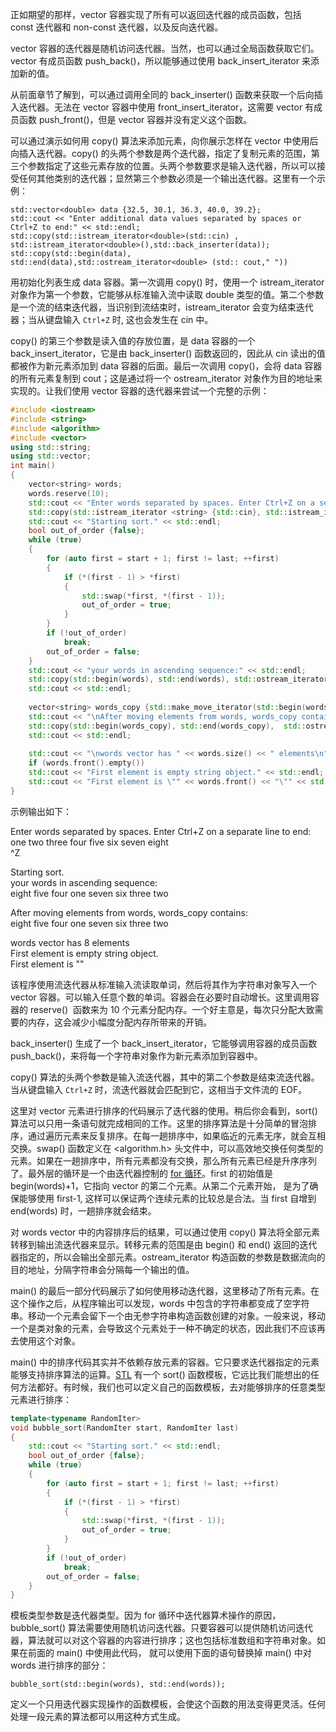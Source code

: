 

正如期望的那样，vector 容器实现了所有可以返回迭代器的成员函数，包括 const 迭代器和 non-const 迭代器，以及反向迭代器。

vector 容器的迭代器是随机访问迭代器。当然，也可以通过全局函数获取它们。vector 有成员函数 push_back()，所以能够通过使用 back_insert_iterator 来添加新的值。

从前面章节了解到，可以通过调用全同的 back_inserter() 函数来获取一个后向插入迭代器。无法在 vector 容器中使用 front_insert_iterator，这需要 vector 有成员函数 push_front()，但是 vector 容器并没有定义这个函数。

可以通过演示如何用 copy() 算法来添加元素，向你展示怎样在 vector 中使用后向插入迭代器。copy() 的头两个参数是两个迭代器，指定了复制元素的范围，第三个参数指定了这些元素存放的位置。头两个参数要求是输入迭代器，所以可以接受任何其他类别的迭代器；显然第三个参数必须是一个输出迭代器。这里有一个示例：

```
std::vector<double> data {32.5, 30.1, 36.3, 40.0, 39.2};
std::cout << "Enter additional data values separated by spaces or Ctrl+Z to end:" << std::endl;
std::copy(std::istream_iterator<double>(std::cin) , std::istream_iterator<double>(),std::back_inserter(data));
std::copy(std::begin(data), std::end(data),std::ostream_iterator<double> (std:: cout," "))
```

用初始化列表生成 data 容器。第一次调用 copy() 时，使用一个 istream_iterator 对象作为第一个参数，它能够从标准输入流中读取 double 类型的值。第二个参数是一个流的结束迭代器，当识别到流结束时，istream_iterator 会变为结束迭代器；当从键盘输入 `Ctrl+Z` 时, 这也会发生在 cin 中。

copy() 的第三个参数是读入值的存放位置，是 data 容器的一个 back_insert_iterator，它是由 back_inserter() 函数返回的，因此从 cin 读出的值都被作为新元素添加到 data 容器的后面。最后一次调用 copy()，会将 data 容器的所有元素复制到 cout；这是通过将一个 ostream_iterator 对象作为目的地址来实现的。让我们使用 vector 容器的迭代器来尝试一个完整的示例：

```cpp
#include <iostream>
#include <string>
#include <algorithm>
#include <vector>
using std::string;
using std::vector;
int main()
{
    vector<string> words;                     
    words.reserve(10);                        
    std::cout << "Enter words separated by spaces. Enter Ctrl+Z on a separate line to end:" << std::endl;
    std::copy(std::istream_iterator <string> {std::cin}, std::istream_iterator <string> {},std::back_inserter(words));
    std::cout << "Starting sort." << std::endl;
    bool out_of_order {false};
    while (true)
    {
        for (auto first = start + 1; first != last; ++first)
        {
            if (*(first - 1) > *first)
            { 
                std::swap(*first, *(first - 1));
                out_of_order = true;
            }
        }
        if (!out_of_order)                      
            break;                                
        out_of_order = false;                   
    }
    std::cout << "your words in ascending sequence:" << std::endl;
    std::copy(std::begin(words), std::end(words), std::ostream_iterator < string > {std::cout, " "});
    std::cout << std::endl;
    
    vector<string> words_copy {std::make_move_iterator(std::begin(words)),std::make_move_iterator(std::end(words))};
    std::cout << "\nAfter moving elements from words, words_copy contains:" << std::endl;
    std::copy(std::begin(words_copy), std::end(words_copy),  std::ostream_iterator < string > {std::cout, " "});
    std::cout << std::endl;
    
    std::cout << "\nwords vector has " << words.size() << " elements\n";
    if (words.front().empty())
    std::cout << "First element is empty string object." << std::endl;
    std::cout << "First element is \"" << words.front() << "\"" << std::endl;
}
```

示例输出如下：

Enter words separated by spaces. Enter Ctrl+Z on a separate line to end:  
one two three four five six seven eight  
^Z

Starting sort.  
your words in ascending sequence:  
eight five four one seven six three two

After moving elements from words, words_copy contains:  
eight five four one seven six three two

words vector has 8 elements  
First element is empty string object.  
First element is ""

该程序使用流迭代器从标准输入流读取单词，然后将其作为字符串对象写入一个 vector 容器。可以输入任意个数的单词。容器会在必要时自动增长。这里调用容器的 reserve()  函数来为 10 个元素分配内存。一个好主意是，每次只分配大致需要的内存，这会减少小幅度分配内存所带来的开销。

back_inserter() 生成了一个 back_insert_iterator，它能够调用容器的成员函数 push_back()，来将每一个字符串对象作为新元素添加到容器中。

copy() 算法的头两个参数是输入流迭代器，其中的第二个参数是结束流迭代器。当从键盘输入 `Ctrl+Z` 时，流迭代器就会匹配到它，这相当于文件流的 EOF。

这里对 vector 元素进行排序的代码展示了迭代器的使用。稍后你会看到，sort() 算法可以只用一条语句就完成相同的工作。这里的排序算法是十分简单的冒泡排序，通过遍历元素来反复排序。在每一趟排序中，如果临近的元素无序，就会互相交换。swap() 函数定义在 <algorithm.h> 头文件中，可以高效地交换任何类型的元素。如果在一趟排序中，所有元素都没有交换，那么所有元素已经是升序序列了。最外层的循环是一个由迭代器控制的 [for 循环](http://c.biancheng.net/view/172.html)。first 的初始值是 begin(words)+1，它指向 vector 的第二个元素。从第二个元素开始， 是为了确保能够使用 first-1, 这样可以保证两个连续元素的比较总是合法。当 first 自增到 end(words) 时，一趟排序就会结束。

对 words vector 中的内容排序后的结果，可以通过使用 copy() 算法将全部元素转移到输出流迭代器来显示。转移元素的范围是由 begin() 和 end() 返回的迭代器指定的，所以会输出全部元素。ostream_iterator 构造函数的参数是数据流向的目的地址，分隔字符串会分隔每一个输出的值。

main() 的最后一部分代码展示了如何使用移动迭代器，这里移动了所有元素。在这个操作之后，从程序输出可以发现，words 中包含的字符串都变成了空字符串。移动一个元素会留下一个由无参字符串构造函数创建的对象。一般来说，移动一个是类对象的元素，会导致这个元素处于一种不确定的状态，因此我们不应该再去使用这个对象。

main() 中的排序代码其实并不依赖存放元素的容器。它只要求迭代器指定的元素能够支持排序算法的运算。[STL](http://c.biancheng.net/stl/) 有一个 sort() 函数模板，它远比我们能想出的任何方法都好。有时候，我们也可以定义自己的函数模板，去对能够排序的任意类型元素进行排序：

```cpp
template<typename RandomIter>
void bubble_sort(RandomIter start, RandomIter last)
{
    std::cout << "Starting sort." << std::endl;
    bool out_of_order {false};                
    while (true)
    {
        for (auto first = start + 1; first != last; ++first)
        {
            if (*(first - 1) > *first)
            { 
                std::swap(*first, *(first - 1));
                out_of_order = true;
            }
        }
        if (!out_of_order)                      
            break;                                
        out_of_order = false;                   
    }
}
```

模板类型参数是迭代器类型。因为 for 循环中迭代器算术操作的原因，bubble_sort() 算法需要使用随机访问迭代器。只要容器可以提供随机访问迭代器，算法就可以对这个容器的内容进行排序；这也包括标准数组和字符串对象。如果在前面的 main() 中使用此代码， 就可以使用下面的语句替换掉 main() 中对 words 进行排序的部分：

```
bubble_sort(std::begin(words), std::end(words));
```

定义一个只用迭代器实现操作的函数模板，会使这个函数的用法变得更灵活。任何处理一段元素的算法都可以用这种方式生成。